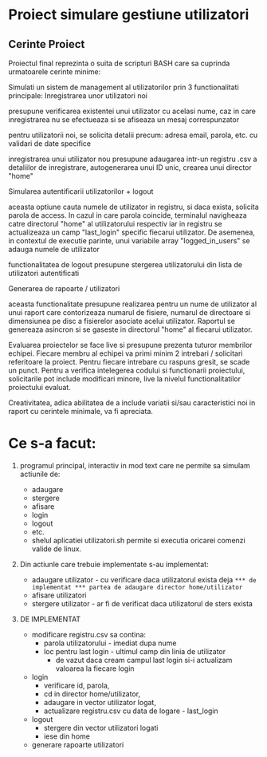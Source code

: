 # Proiect simulare gestiune utilizatori


## Cerinte Proiect

Proiectul final reprezinta o suita de scripturi BASH care sa cuprinda urmatoarele cerinte minime:

Simulati un sistem de management al utilizatorilor prin 3 functionalitati principale:
Inregistrarea unor utilizatori noi

presupune verificarea existentei unui utilizator cu acelasi nume, caz in care inregistrarea nu se efectueaza si se afiseaza un mesaj correspunzator

pentru utilizatorii noi, se solicita detalii precum: adresa email, parola, etc. cu validari de date specifice

inregistrarea unui utilizator nou presupune adaugarea intr-un registru .csv a detaliilor de inregistrare, autogenerarea unui ID unic, crearea unui director "home"

Simularea autentificarii utilizatorilor + logout

aceasta optiune cauta numele de utilizator in registru, si daca exista, solicita parola de access. In cazul in care parola coincide, terminalul navigheaza catre directorul "home" al utilizatorului respectiv iar in registru se actualizeaza un camp "last_login" specific fiecarui utilizator. De asemenea, in contextul de executie parinte, unui variabile array "logged_in_users" se adauga numele de utilizator

functionalitatea de logout presupune stergerea utilizatorului din lista de utilizatori autentificati

Generarea de rapoarte / utilizatori

aceasta functionalitate presupune realizarea pentru un nume de utilizator al unui raport care contorizeaza numarul de fisiere, numarul de directoare si dimensiunea pe disc a fisierelor asociate acelui utilizator. Raportul se genereaza asincron si se gaseste in directorul "home" al fiecarui utilizator.

Evaluarea proiectelor se face live si presupune prezenta tuturor membrilor echipei. Fiecare membru al echipei va primi minim 2 intrebari / solicitari referitoare la proiect. Pentru fiecare intrebare cu raspuns gresit, se scade un punct. Pentru a verifica intelegerea codului si functionarii proiectului, solicitarile pot include modificari minore, live la nivelul functionalitatilor proiectului evaluat.

Creativitatea, adica abilitatea de a include variatii si/sau caracteristici noi in raport cu cerintele minimale, va fi apreciata.




# Ce s-a facut:

 1. programul principal, interactiv in mod text care ne permite sa simulam actiunile de:
     - adaugare
     - stergere
     - afisare
     - login
     - logout
     - etc.
     - shelul aplicatiei utilizatori.sh permite si executia oricarei comenzi valide de linux.
  
  1. Din actiunle care trebuie implementate s-au implementat:
     - adaugare utilizator - cu verificare daca utilizatorul exista deja
                             `*** de implementat *** partea de adaugare director home/utilizator`
     - afisare utilizatori
     - stergere utilizator - ar fi de verificat daca utilizatorul de sters exista

  1. DE IMPLEMENTAT
     - modificare registru.csv sa contina:
         - parola utilizatorului - imediat dupa nume
         - loc pentru last login - ultimul camp din linia de utilizator
             - de vazut daca cream campul last login si-i actualizam valoarea la fiecare login
     - login
         - verificare id, parola,
         - cd in director home/utilizator,
         - adaugare in vector utilizator logat,
         - actualizare registru.csv cu data de logare - last_login
     - logout
         - stergere din vector utilizatori logati
         - iese din home
     - generare rapoarte utilizatori
